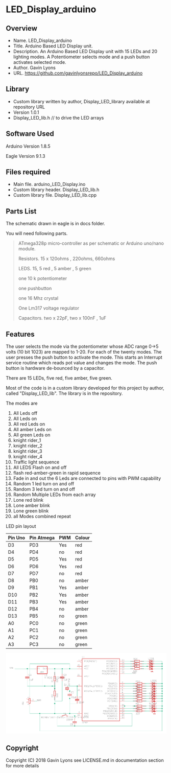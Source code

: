# LED_Display_arduino


Overview
--------------------------------------------
* Name. LED_Display_arduino
* Title. Arduino Based LED Display unit.
* Description. An Arduino Based LED Display unit with 15 LEDs and 20 lighting modes. 
  A Potentiometer selects mode and a push button activates selected mode.
* Author. Gavin Lyons
* URL. https://github.com/gavinlyonsrepo/LED_Display_arduino

Library
--------------------------
* Custom library written by author, Display_LED_library available at repository URL 
* Version 1.0.1 
* Display_LED_lib.h // to drive the LED arrays

Software Used
------------------
Arduino Version 1.8.5

Eagle Version 9.1.3

Files required
----------------------
* Main file. arduino_LED_Display.ino
* Custom library header. Display_LED_lib.h
* Custom library file. Display_LED_lib.cpp

Parts List
------------------------------
The schematic drawn in eagle is in docs folder. 

You will need following parts.

>
> ATmega328p micro-controller  as per schematic or Arduino uno/nano module.
>
> Resistors. 15 x 120ohms , 220ohms, 660ohms
>
> LEDS. 15, 5 red , 5 amber , 5 green 
>
> one 10 k potentiometer
>
> one pushbutton
>
> one 16 Mhz crystal 
>
> One Lm317 voltage regulator 
>
> Capacitors. two x 22pF, two x 100nF , 1uF
>

Features
----------------------
The user selects the mode via the potentiometer whose ADC range 0->5 volts (10 bit 1023) are mapped to 1-20.
For each of the twenty modes. The user presses the push button to activate the mode. This starts an Interrupt service routine which reads pot value and changes the mode.  The push button is hardware de-bounced by a capacitor.

There are 15 LEDs, five red, five amber, five green.

Most of the code is in a custom library developed for this project by author, called "Display_LED_lib".
The library is in the repository. 

The modes are 
1. All Leds off
2. All Leds on
3. All red Leds on
4. All amber Leds on
5. All green Leds on
6. knight rider_1  
7. knight rider_2
8. knight rider_3 
9. knight rider_4 
10. Traffic light sequence
11.  All LEDS Flash on and off
12. flash red-amber-green in rapid  sequence
13. Fade in and out the 6 Leds are connected to pins with PWM capability 
14. Random 1 led turn on and off
15. Random 3 led turn on and off
16. Random Multiple LEDs from each array 
17. Lone red blink
18. Lone amber blink
19. Lone green blink
20. all Modes combined repeat

LED pin layout

| Pin Uno | Pin Atmega  | PWM  | Colour |   
| --- | --- | --- | --- |
|  D3 |  PD3 | Yes  | red  |   
|  D4  | PD4  | no  |  red |   
|  D5 |  PD5 |  Yes | red  |   
| D6  |  PD6 |  Yes |  red |   
|  D7 |  PD7 | no  | red  |   
| D8  | PB0  |  no |  amber |   
| D9  | PB1  |   Yes|  amber  |   
| D10  | PB2  |  Yes | amber   |   
| D11  | PB3  |  Yes | amber   |   
| D12  | PB4  |  no | amber   |   
| D13  | PB5  |  no |  green |   
|  A0 | PC0  |  no |  green |   
|  A1 | PC1  |  no |  green |   
|  A2 | PC2  |  no | green  |   
| A3  | PC3  |  no |  green |   

![schematic image ](https://github.com/gavinlyonsrepo/LED_Display_arduino/blob/master/docs/eagle/led_display.png)
 
Copyright
---------
Copyright (C) 2018 Gavin Lyons 
see LICENSE.md in documentation section 
for more details


